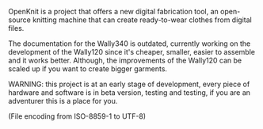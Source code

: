 OpenKnit is a project that offers a new digital fabrication tool, an open-source knitting machine that can create ready-to-wear clothes from digital files. 

The documentation for the Wally340 is outdated, currently working on the development of the Wally120 since it's cheaper, smaller, easier to assemble and it works better. Although, the improvements of the Wally120 can be scaled up if you want to create bigger garments.

WARNING: this project is at an early stage of development, every piece of hardware and software is in beta version, testing and testing, if you are an adventurer this is a place for you.  


(File encoding from ISO-8859-1 to UTF-8)







